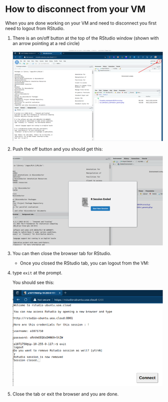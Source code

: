 # How to disconnect from your VM

When you are done working on your VM and need to disconnect you first need to logout from RStudio.

1. There is an on/off button at the top of the RStudio window (shown with an arrow pointing at a red circle)

    ![RStudio_off_button](./Bash_Practicals/images/RStudio_off_button.png)

2. Push the off button and you should get this:

    ![Rstudio_ended](./Bash_Practicals/images/RStudio_ended.png)

3. You can then close the browser tab for RStudio.

    - Once you closed the RStudio tab, you can logout from the VM:

4. type `exit` at the prompt.

    You should see this:

    ![AWS_Ronin_disconnect](./Bash_Practicals/images/shell_in_a_box_disconnected.png)

5. Close the tab or exit the browser and you are done.